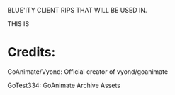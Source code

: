 BLUE'ITY CLIENT RIPS THAT WILL BE USED IN.

THIS IS 

# Credits:

GoAnimate/Vyond: Official creator of vyond/goanimate

GoTest334: GoAnimate Archive Assets